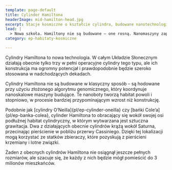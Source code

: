 ```yaml
---
template: page-default
title: Cylinder Hamiltona
headerImage: mid-hamilton-head.jpg
excerpt: Stacje kosmiczne o kształcie cylindra, budowane nanotechnologią
lead: |
  > Nowa szkoła. Hamiltony nie są budowane – one rosną. Nanomaszyny zaplatają im kości, ścięgna, tkanki... jak żywe habitaty. W środku jeszcze pusto, jeszcze dziko, ale za kilka lat to będzie złoty standard. Jak ktoś cię zaprosi do Hamiltona – nie odmawiasz. 
category: ep-habitaty-kosmiczne

---
```

Cylindry Hamiltona to nowa technologia. W całym Układzie Słonecznym działają obecnie tylko trzy w pełni operacyjne cylindry tego typu, ale ich konstrukcja ma ogromny potencjał i prawdopodobnie będzie szeroko stosowana w nadchodzących dekadach.

Cylindry Hamiltona nie są budowane w klasyczny sposób – są hodowane przy użyciu złożonego algorytmu genomicznego, który koordynuje nanoskalowe maszyny budujące. Te nanoboty tworzą habitat powoli i stopniowo, w procesie bardziej przypominającym wzrost niż konstrukcję.

Podobnie jak [cylindry O’Neilla]{pl/ep-cylinder-oneilla} czy [bańki Cole’a]{pl/ep-banka-colea}, cylinder Hamiltona to obracający się wokół swojej osi podłużnej habitat cylindryczny, w którym wytwarzana jest sztuczna grawitacja. Dwa z działających obecnie cylindrów krążą wokół Saturna, przecinając pierścienie w pobliżu przerwy Cassiniego. Dzięki tej lokalizacji mogą korzystać ze statków zbieraczy, które pozyskują z pierścieni krzemiany i lotne związki.

Żaden z obecnych cylindrów Hamiltona nie osiągnął jeszcze pełnych rozmiarów, ale szacuje się, że każdy z nich będzie mógł pomieścić do 3 milionów mieszkańców.
